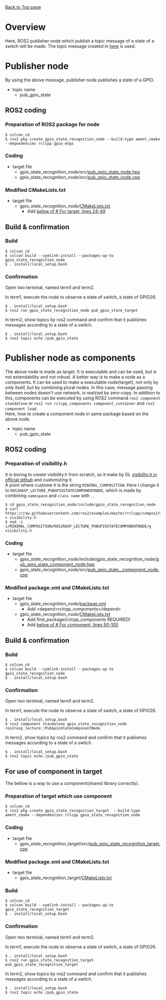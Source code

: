 [Back to Top page](../README.md)

# Overview

Here, ROS2 publisher node which publish a topic message of a state of a switch will be made.
The topic message created in [here](Create_a_topic_message_for_a_state_of_a_switch.md) is used.

# Publisher node
By using the above message, publisher node publishes a state of a GPIO.

* topic name
  * pub_gpio_state

## ROS2 coding
### Preparation of ROS2 package for node

```shell
$ colcon_cd
$ ros2 pkg create gpio_state_recognition_node --build-type ament_cmake --dependencies rclcpp gpio_msgs
```

### Coding

* target file
  * gpio_state_recognition_node/src/[pub_gpio_state_node.hpp](../src/gpio_state_recognition_node/src/pub_gpio_state_node.hpp)
  * gpio_state_recognition_node/src/[pub_gpio_state_node.cpp](../src/gpio_state_recognition_node/src/pub_gpio_state_node.cpp)

### Modified CMakeLists.txt

* target file
  * gpio_state_recognition_node/[CMakeLists.txt](../src/gpio_state_recognition_node/CMakeLists.txt)
    * Add [below of # For target, lines 24-49](../src/gpio_state_recognition_node/CMakeLists.txt#L24-L49)

## Build & confirmation
### Build

```shell
$ colcon_cd
$ colcon build --symlink-install --packages-up-to gpio_state_recognition_node
$ . install/local_setup.bash
```

### Confirmation
Open two terminal, named term1 and term2.

In term1, execute the node to observe a state of switch, a state of GPIO26.

```shell
$ . install/local_setup.bash
$ ros2 run gpio_state_recognition_node pub_gpio_state_target
```

In term2, show topics by ros2 command and confirm that it publishes messages according to a state of a switch.

```shell
$ . install/local_setup.bash
$ ros2 topic echo /pub_gpio_state
```

# Publisher node as components
The above node is made as target.
It is executable and can be used, but is not extendability and not robust.
A better way is to make a node as a components.
It can be used to make a executable node(target), not only by only itself, but by combining plural nodes.
In this case, message passing between nodes doesn't use network, is realzied by zero-copy.
In addition to this, components can be executed by using ROS2 command `ros2 component standalone` or `ros2 run rclcpp_components component_container` and `ros2 component load`.<br>
Here, how to create a component node in same package based on the above node.

* topic name
  * pub_gpio_state

## ROS2 coding
### Preparation of visibility.h
It is boring to create visibility.h from scratch, so it make by DL [visibility.h in official github](https://github.com/ros2/examples/blob/master/rclcpp/composition/minimal_composition/include/minimal_composition/visibility.h) and customizing it.<br>
A point where custome it is the string `MINIMAL_COMPOSITION`.
Here I change it to `ROS2RASP_LECTURE_PUBGPIOSTATECOMPONENTNODE`, which is made by combining `namespace` and `class name` with `_`.

```shell
$ cd gpio_state_recognition_node/include/gpio_state_recognition_node
$ curl https://raw.githubusercontent.com/ros2/examples/master/rclcpp/composition/minimal_composition/include/minimal_composition/visibility.h > visibility.h
$ sed -i s/MINIMAL_COMPOSITION/ROS2RASP_LECTURE_PUBGPIOSTATECOMPONENTNODE/g visibility.h
```

### Coding

* target file
  * gpio_state_recognition_node/include/gpio_state_recognition_node/[pub_gpio_state_component_node.hpp](../src/gpio_state_recognition_node/include/gpio_state_recognition_node/pub_gpio_state_component_node.hpp)
  * gpio_state_recognition_node/src/[pub_gpio_state__component_node.cpp](../src/gpio_state_recognition_node/src/pub_gpio_state_component_node.cpp)

### Modified package.xml and CMakeLists.txt

* target file
  * gpio_state_recognition_node/[package.xml](../src/gpio_state_recognition_node/package.xml)
    * Add \<depend\>rclcpp_components\</depend\>
  * gpio_state_recognition_node/[CMakeLists.txt](../src/gpio_state_recognition_node/CMakeLists.txt)
    * Add find_package(rclcpp_components REQUIRED)
    * Add [below of # For component, lines 50-100](../src/gpio_state_recognition_node/CMakeLists.txt#L50-L100)

## Build & confirmation
### Build

```shell
$ colcon_cd
$ colcon build --symlink-install --packages-up-to gpio_state_recognition_node
$ . install/local_setup.bash
```

### Confirmation
Open two terminal, named term1 and term2.

In term1, execute the node to observe a state of switch, a state of GPIO26.

```shell
$ . install/local_setup.bash
$ ros2 component standalone gpio_state_recognition_node ros2rasp_lecture::PubGpioStateComponentNode
```

In term2, show topics by ros2 command and confirm that it publishes messages according to a state of a switch.

```shell
$ . install/local_setup.bash
$ ros2 topic echo /pub_gpio_state
```

## For use of component in target
The bellow is a way to use a component(shared library correctly).

### Preparation of target which use component

```shell
$ colcon_cd
$ ros2 pkg create gpio_state_recognition_target  --build-type ament_cmake --dependencies rclcpp gpio_state_recognition_node
```

### Coding

* target file
  * gpio_state_recognition_target/src/[pub_gpio_state_recognition_target.cpp](../src/gpio_state_recognition_target/src/pub_gpio_state_recognition_target.cpp)

### Modified package.xml and CMakeLists.txt

* target file
  * gpio_state_recognition_target/[CMakeLists.txt](../src/gpio_state_recognition_target/CMakeLists.txt)

### Build

```shell
$ colcon_cd
$ colcon build --symlink-install --packages-up-to gpio_state_recognition_target
$ . install/local_setup.bash
```

### Confirmation
Open two terminal, named term1 and term2.

In term1, execute the node to observe a state of switch, a state of GPIO26.

```shell
$ . install/local_setup.bash
$ ros2 run gpio_state_recognition_target pub_gpio_state_recognition_target
```

In term2, show topics by ros2 command and confirm that it publishes messages according to a state of a switch.

```shell
$ . install/local_setup.bash
$ ros2 topic echo /pub_gpio_state
```
